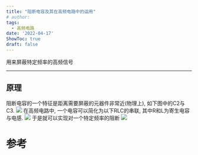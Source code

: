 ```yaml
---
title: "阻断电容及其在高频电路中的运用"
# author: 
tags:
  - 高频电路
date: '2022-04-17'
ShowToc: true
draft: false
---
```

用来屏蔽特定频率的高频信号
<!--more-->

---
## 原理
阻断电容的一个特征是距离需要屏蔽的元器件非常近(物理上), 如下图中的C2与C3.
![](https://dynais-imh-hub.oss-cn-hangzhou.aliyuncs.com/img/202204170025698.png?x-oss-process=image/format,jpg/interlace,1#center)
在高频电路中, 一个电容可以简化为以下RLC的串联, 其中R和L为寄生电容与电感.
![](https://dynais-imh-hub.oss-cn-hangzhou.aliyuncs.com/img/202204170026030.png?x-oss-process=image/format,jpg/interlace,1#center)
于是就可以实现对一个特定频率的阻断
![](https://dynais-imh-hub.oss-cn-hangzhou.aliyuncs.com/img/202204170028500.png?x-oss-process=image/format,jpg/interlace,1#center)

# 参考